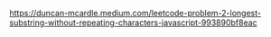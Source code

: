 https://duncan-mcardle.medium.com/leetcode-problem-2-longest-substring-without-repeating-characters-javascript-993890bf8eac